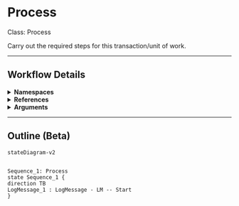 # Process
Class: Process

Carry out the required steps for this transaction/unit of work.

<hr />

## Workflow Details
<details>
    <summary>
    <b>Namespaces</b>
    </summary>

    - GlobalConstantsNamespace
- GlobalVariablesNamespace
- Microsoft.VisualBasic
- Microsoft.VisualBasic.Activities
- System
- System.Activities
- System.Activities.Expressions
- System.Activities.Statements
- System.Activities.Validation
- System.Activities.XamlIntegration
- System.Collections
- System.Collections.Generic
- System.Collections.ObjectModel
- System.Data
- System.Diagnostics
- System.Linq
- System.Net.Mail
- System.Reflection
- System.Runtime.Serialization
- System.Text
- System.Windows.Markup
- System.Xml
- System.Xml.Linq
- UiPath.Core
- UiPath.Core.Activities


</details>
<details>
    <summary>
    <b>References</b>
    </summary>

    - Microsoft.CSharp
- Microsoft.VisualBasic
- System
- System.Activities
- System.Collections
- System.ComponentModel.TypeConverter
- System.Core
- System.Data
- System.Data.Common
- System.Linq
- System.ObjectModel
- System.Private.CoreLib
- System.Private.DataContractSerialization
- System.Private.ServiceModel
- System.Reflection.DispatchProxy
- System.Reflection.Metadata
- System.Reflection.TypeExtensions
- System.Runtime.Serialization
- System.Runtime.Serialization.Formatters
- System.Runtime.Serialization.Primitives
- System.ServiceModel
- System.ServiceModel.Activities
- System.Xaml
- System.Xml
- System.Xml.Linq
- UiPath.Studio.Constants
- UiPath.System.Activities
- UiPath.Workflow


</details>
<details>
    <summary>
    <b>Arguments</b>
    </summary>

    <table><tr><th>Name</th><th>Direction</th><th>Type</th><th>Description</th></tr><tr><td>io_Data</td><td>InOutArgument</td><td>scg:Dictionary<x:String, x:Object></td><td>The transaction data to be used to perform the process.</td></tr><tr><td>in_Reference</td><td>InArgument</td><td>x:String</td><td>The reference of the queue item being processed.</td></tr></table>
    
</details>

<hr />

## Outline (Beta)

```mermaid
stateDiagram-v2


Sequence_1: Process
state Sequence_1 {
direction TB
LogMessage_1 : LogMessage - LM -- Start
}
```